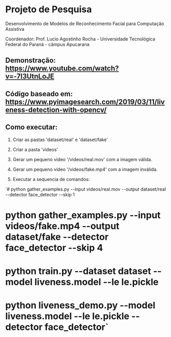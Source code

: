 # Projeto de Pesquisa

Desenvolvimento de Modelos de Reconhecimento Facial para Computação Assistiva

Coordenador: Prof. Lucio Agostinho Rocha - Universidade Tecnológica Federal do Paraná -  câmpus Apucarana

## Demonstração: https://www.youtube.com/watch?v=-7l3UtnLoJE

## Código baseado em: https://www.pyimagesearch.com/2019/03/11/liveness-detection-with-opencv/

## Como executar:

1. Criar as pastas 'dataset/real' e 'dataset/fake'

2. Criar a pasta 'videos'

3. Gerar um pequeno video '/videos/real.mov' com a imagem válida.

4. Gerar um pequeno vídeo '/videos/fake.mp4' com a imagem inválida.

5. Executar a sequencia de comandos:

`# python gather_examples.py --input videos/real.mov --output dataset/real --detector face_detector --skip 1
# python gather_examples.py --input videos/fake.mp4 --output dataset/fake --detector face_detector --skip 4
# python train.py --dataset dataset --model liveness.model --le le.pickle
# python liveness_demo.py --model liveness.model --le le.pickle --detector face_detector`
